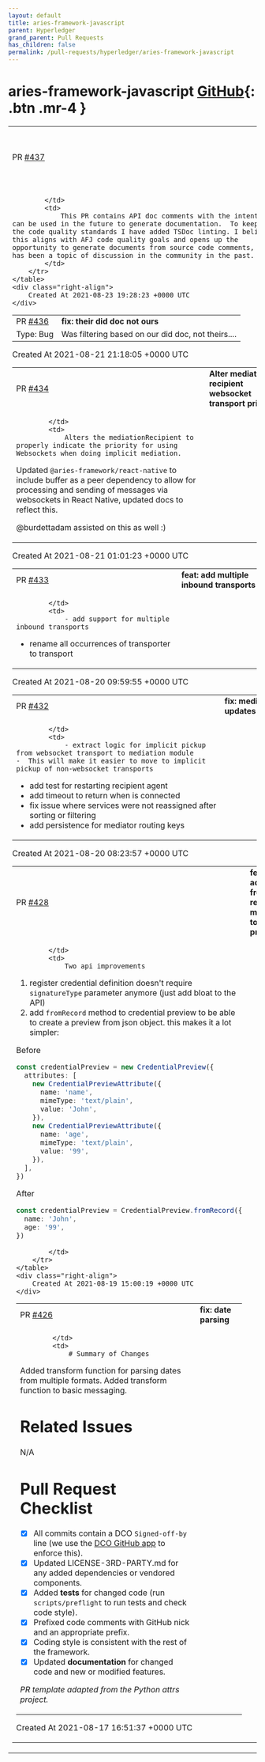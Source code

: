 ```yaml
---
layout: default
title: aries-framework-javascript
parent: Hyperledger
grand_parent: Pull Requests
has_children: false
permalink: /pull-requests/hyperledger/aries-framework-javascript
---
```


# aries-framework-javascript <span class="fs-3 right-align">[GitHub](https://github.com/hyperledger/aries-framework-javascript){: .btn .mr-4 }</span>


<div>
    <table>
        <tr>
            <td>
                PR <a href="https://github.com/hyperledger/aries-framework-javascript/pull/437" class=".btn">#437</a>
            </td>
            <td>
                <b>
                    TSDoc linting + API docs for mediation module
                </b>
            </td>
        </tr>
        <tr>
            <td>
                
            </td>
            <td>
                This PR contains API doc comments with the intent they can be used in the future to generate documentation.  To keep with the code quality standards I have added TSDoc linting. I believe this aligns with AFJ code quality goals and opens up the opportunity to generate documents from source code comments, which has been a topic of discussion in the community in the past.
            </td>
        </tr>
    </table>
    <div class="right-align">
        Created At 2021-08-23 19:28:23 +0000 UTC
    </div>
</div>

<div>
    <table>
        <tr>
            <td>
                PR <a href="https://github.com/hyperledger/aries-framework-javascript/pull/436" class=".btn">#436</a>
            </td>
            <td>
                <b>
                    fix: their did doc not ours
                </b>
            </td>
        </tr>
        <tr>
            <td>
                <span class="chip">Type: Bug</span>
            </td>
            <td>
                Was filtering based on our did doc, not theirs....
            </td>
        </tr>
    </table>
    <div class="right-align">
        Created At 2021-08-21 21:18:05 +0000 UTC
    </div>
</div>

<div>
    <table>
        <tr>
            <td>
                PR <a href="https://github.com/hyperledger/aries-framework-javascript/pull/434" class=".btn">#434</a>
            </td>
            <td>
                <b>
                    Alter mediation recipient websocket transport priority
                </b>
            </td>
        </tr>
        <tr>
            <td>
                
            </td>
            <td>
                Alters the mediationRecipient to properly indicate the priority for using Websockets when doing implicit mediation. 
Updated `@aries-framework/react-native` to include buffer as a peer dependency to allow for processing and sending of messages via websockets in React Native, updated docs to reflect this.

@burdettadam assisted on this as well :) 
            </td>
        </tr>
    </table>
    <div class="right-align">
        Created At 2021-08-21 01:01:23 +0000 UTC
    </div>
</div>

<div>
    <table>
        <tr>
            <td>
                PR <a href="https://github.com/hyperledger/aries-framework-javascript/pull/433" class=".btn">#433</a>
            </td>
            <td>
                <b>
                    feat: add multiple inbound transports
                </b>
            </td>
        </tr>
        <tr>
            <td>
                
            </td>
            <td>
                - add support for multiple inbound transports
- rename all occurrences of transporter to transport
            </td>
        </tr>
    </table>
    <div class="right-align">
        Created At 2021-08-20 09:59:55 +0000 UTC
    </div>
</div>

<div>
    <table>
        <tr>
            <td>
                PR <a href="https://github.com/hyperledger/aries-framework-javascript/pull/432" class=".btn">#432</a>
            </td>
            <td>
                <b>
                    fix: mediator updates
                </b>
            </td>
        </tr>
        <tr>
            <td>
                
            </td>
            <td>
                - extract logic for implicit pickup from websocket transport to mediation module
	-  This will make it easier to move to implicit pickup of non-websocket transports
- add test for restarting recipient agent
- add timeout to return when is connected
- fix issue where services were not reassigned after sorting or filtering
- add persistence for mediator routing keys
            </td>
        </tr>
    </table>
    <div class="right-align">
        Created At 2021-08-20 08:23:57 +0000 UTC
    </div>
</div>

<div>
    <table>
        <tr>
            <td>
                PR <a href="https://github.com/hyperledger/aries-framework-javascript/pull/428" class=".btn">#428</a>
            </td>
            <td>
                <b>
                    feat: add from record method to cred preview
                </b>
            </td>
        </tr>
        <tr>
            <td>
                
            </td>
            <td>
                Two api improvements
1. register credential definition doesn't require `signatureType` parameter anymore (just add bloat to the API)
2. add `fromRecord` method to credential preview to be able to create a preview from json object. this makes it a lot simpler:


Before 

```ts
const credentialPreview = new CredentialPreview({
  attributes: [
    new CredentialPreviewAttribute({
      name: 'name',
      mimeType: 'text/plain',
      value: 'John',
    }),
    new CredentialPreviewAttribute({
      name: 'age',
      mimeType: 'text/plain',
      value: '99',
    }),
  ],
})
```

After

```ts
const credentialPreview = CredentialPreview.fromRecord({
  name: 'John',
  age: '99',
})
```
            </td>
        </tr>
    </table>
    <div class="right-align">
        Created At 2021-08-19 15:00:19 +0000 UTC
    </div>
</div>

<div>
    <table>
        <tr>
            <td>
                PR <a href="https://github.com/hyperledger/aries-framework-javascript/pull/426" class=".btn">#426</a>
            </td>
            <td>
                <b>
                    fix: date parsing
                </b>
            </td>
        </tr>
        <tr>
            <td>
                
            </td>
            <td>
                # Summary of Changes

Added transform function for parsing dates from multiple formats. Added transform function to basic messaging.

# Related Issues

N/A

# Pull Request Checklist

- [x] All commits contain a DCO `Signed-off-by` line (we use the [DCO GitHub app](https://github.com/apps/dco) to enforce this).
- [x] Updated LICENSE-3RD-PARTY.md for any added dependencies or vendored components.
- [x] Added **tests** for changed code (run `scripts/preflight` to run tests and check code style).
- [x] Prefixed code comments with GitHub nick and an appropriate prefix.
- [x] Coding style is consistent with the rest of the framework.
- [x] Updated **documentation** for changed code and new or modified features.

_PR template adapted from the Python attrs project._
            </td>
        </tr>
    </table>
    <div class="right-align">
        Created At 2021-08-17 16:51:37 +0000 UTC
    </div>
</div>

